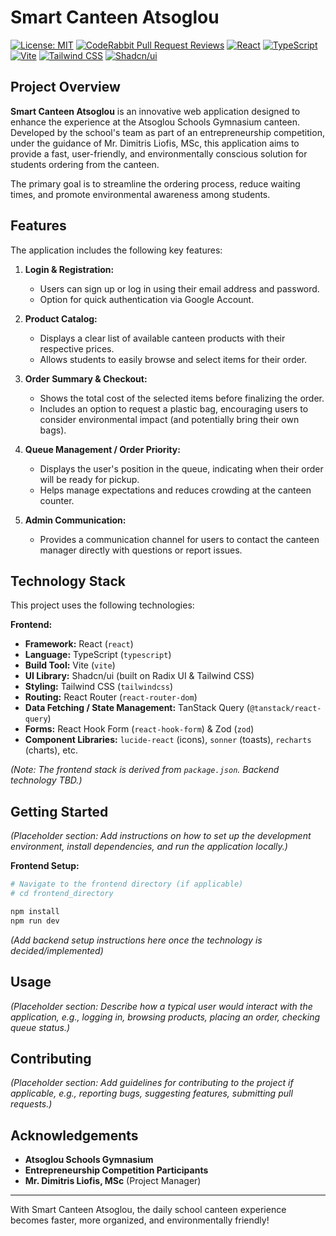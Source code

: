 # Smart Canteen Atsoglou

[![License: MIT](https://img.shields.io/badge/License-MIT-yellow.svg)](https://opensource.org/licenses/MIT) <!-- Replace with your actual license if different -->
[![CodeRabbit Pull Request Reviews](https://img.shields.io/coderabbit/prs/github/chrissouk-001/smart-canteen-solution?utm_source=oss&utm_medium=github&utm_campaign=chrissouk-001%2Fsmart-canteen-solution&labelColor=171717&color=FF570A&link=https%3A%2F%2Fcoderabbit.ai&label=CodeRabbit+Reviews)](https://coderabbit.ai)
[![React](https://img.shields.io/badge/React-^18.3.1-blue?logo=react)](https://reactjs.org/)
[![TypeScript](https://img.shields.io/badge/TypeScript-^5.5.3-blue?logo=typescript)](https://www.typescriptlang.org/)
[![Vite](https://img.shields.io/badge/Vite-^5.4.1-blue?logo=vite&logoColor=white)](https://vitejs.dev/)
[![Tailwind CSS](https://img.shields.io/badge/Tailwind_CSS-^3.4.11-blue?logo=tailwindcss)](https://tailwindcss.com/)
[![Shadcn/ui](https://img.shields.io/badge/shadcn/ui-latest-black?logo=shadcnui&logoColor=white)](https://ui.shadcn.com/)

## Project Overview

**Smart Canteen Atsoglou** is an innovative web application designed to enhance the experience at the Atsoglou Schools Gymnasium canteen. Developed by the school's team as part of an entrepreneurship competition, under the guidance of Mr. Dimitris Liofis, MSc, this application aims to provide a fast, user-friendly, and environmentally conscious solution for students ordering from the canteen.

The primary goal is to streamline the ordering process, reduce waiting times, and promote environmental awareness among students.

## Features

The application includes the following key features:

1.  **Login & Registration:**
    *   Users can sign up or log in using their email address and password.
    *   Option for quick authentication via Google Account.

2.  **Product Catalog:**
    *   Displays a clear list of available canteen products with their respective prices.
    *   Allows students to easily browse and select items for their order.

3.  **Order Summary & Checkout:**
    *   Shows the total cost of the selected items before finalizing the order.
    *   Includes an option to request a plastic bag, encouraging users to consider environmental impact (and potentially bring their own bags).

4.  **Queue Management / Order Priority:**
    *   Displays the user's position in the queue, indicating when their order will be ready for pickup.
    *   Helps manage expectations and reduces crowding at the canteen counter.

5.  **Admin Communication:**
    *   Provides a communication channel for users to contact the canteen manager directly with questions or report issues.

## Technology Stack

This project uses the following technologies:

**Frontend:**

*   **Framework:** React (`react`)
*   **Language:** TypeScript (`typescript`)
*   **Build Tool:** Vite (`vite`)
*   **UI Library:** Shadcn/ui (built on Radix UI & Tailwind CSS)
*   **Styling:** Tailwind CSS (`tailwindcss`)
*   **Routing:** React Router (`react-router-dom`)
*   **Data Fetching / State Management:** TanStack Query (`@tanstack/react-query`)
*   **Forms:** React Hook Form (`react-hook-form`) & Zod (`zod`)
*   **Component Libraries:** `lucide-react` (icons), `sonner` (toasts), `recharts` (charts), etc.

*(Note: The frontend stack is derived from `package.json`. Backend technology TBD.)*

## Getting Started

*(Placeholder section: Add instructions on how to set up the development environment, install dependencies, and run the application locally.)*

**Frontend Setup:**

```bash
# Navigate to the frontend directory (if applicable)
# cd frontend_directory 

npm install 
npm run dev 
```

*(Add backend setup instructions here once the technology is decided/implemented)*

## Usage

*(Placeholder section: Describe how a typical user would interact with the application, e.g., logging in, browsing products, placing an order, checking queue status.)*

## Contributing

*(Placeholder section: Add guidelines for contributing to the project if applicable, e.g., reporting bugs, suggesting features, submitting pull requests.)*

## Acknowledgements

*   **Atsoglou Schools Gymnasium**
*   **Entrepreneurship Competition Participants**
*   **Mr. Dimitris Liofis, MSc** (Project Manager)

---

With Smart Canteen Atsoglou, the daily school canteen experience becomes faster, more organized, and environmentally friendly!